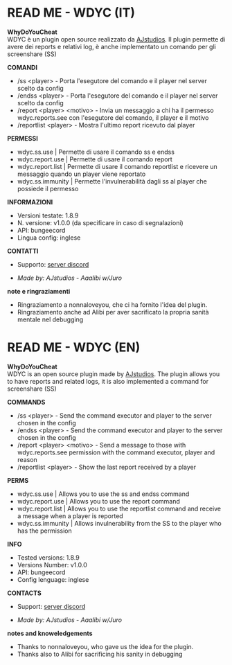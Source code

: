 # READ ME - WDYC (IT)
**WhyDoYouCheat** \
WDYC è un plugin open source realizzato da [AJstudios](https://discord.io/AJstudios).
Il plugin permette di avere dei reports e relativi log, è anche
implementato un comando per gli screenshare (SS)

**COMANDI**
- /ss \<player> - Porta l'esegutore del comando e il player nel server scelto da config
- /endss \<player> - Porta l'esegutore del comando e il player nel server scelto da config
- /report \<player> \<motivo> - Invia un messaggio a chi ha il permesso wdyc.reports.see con l'esegutore del comando, il player e il motivo
- /reportlist \<player> - Mostra l'ultimo report ricevuto dal player

**PERMESSI**
- wdyc.ss.use | Permette di usare il comando ss e endss
- wdyc.report.use | Permette di usare il comando report
- wdyc.report.list | Permette di usare il comando reportlist e ricevere un messaggio quando un player viene reportato
- wdyc.ss.immunity | Permette l'invulnerabilità dagli ss al player che possiede il permesso

**INFORMAZIONI**
- Versioni testate: 1.8.9
- N. versione: v1.0.0 (da specificare in caso di segnalazioni)
- API: bungeecord
- Lingua config: inglese

**CONTATTI**
- Supporto: [server discord](https://discord.io/AJstudios)

- _Made by: AJstudios - Aaalibi w/Juro_

**note e ringraziamenti**
- Ringraziamento a nonnaloveyou, che ci ha fornito l'idea del plugin.
- Ringraziamento anche ad Alibi per aver sacrificato la propria sanità mentale nel debugging


# READ ME - WDYC (EN)
**WhyDoYouCheat** \
WDYC is an open source plugin made by [AJstudios](https://discord.io/AJstudios).
The plugin allows you to have reports and related logs, it is also
implemented a command for screenshare (SS)

**COMMANDS**
- /ss \<player> - Send the command executor and player to the server chosen in the config
- /endss \<player> - Send the command executor and player to the server chosen in the config
- /report \<player> \<motivo> - Send a message to those with wdyc.reports.see permission with the command executor, player and reason
- /reportlist \<player> - Show the last report received by a player

**PERMS**
- wdyc.ss.use | Allows you to use the ss and endss command
- wdyc.report.use | Allows you to use the report command
- wdyc.report.list | Allows you to use the reportlist command and receive a message when a player is reported
- wdyc.ss.immunity | Allows invulnerability from the SS to the player who has the permission

**INFO**
- Tested versions: 1.8.9
- Versions Number: v1.0.0
- API: bungeecord
- Config lenguage: inglese

**CONTACTS**
- Support: [server discord](https://discord.io/AJstudios)

- _Made by: AJstudios - Aaalibi w/Juro_

**notes and knoweledgements**
- Thanks to nonnaloveyou, who gave us the idea for the plugin.
- Thanks also to Alibi for sacrificing his sanity in debugging
